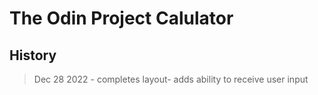 # The Odin Project Calulator

## History

> Dec 28 2022 - completes layout- adds ability to receive user input
>